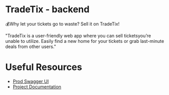 
# TradeTix - backend

💰Why let your tickets go to waste? Sell it on TradeTix!

"TradeTix is a user-friendly web app where you can sell ticketsyou’re unable to utilize. Easily find a new home for your tickets or grab last-minute deals from other users."

# Useful Resources

- [Prod Swagger UI](http://tradetix.api.add2f90.kyma.ondemand.com/api-docs)
- [Project Documentation](https://bitsapibp2024.github.io/TeamB10/)

